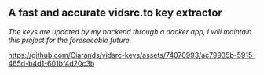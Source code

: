 ## A fast and accurate vidsrc.to key extractor
*The keys are updated by my backend through a docker app, I will maintain this project for the foreseeable future.*

https://github.com/Ciarands/vidsrc-keys/assets/74070993/ac79935b-5915-465d-b4d1-601bf4d20c3b
